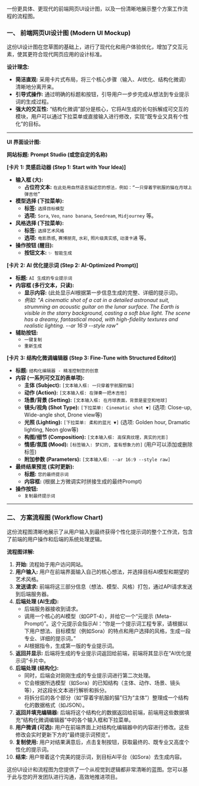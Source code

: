 一份更具体、更现代的前端网页UI设计图，以及一份清晰地展示整个方案工作流程的流程图。

### **一、 前端网页UI设计图 (Modern UI Mockup)**

这份UI设计图在您草图的基础上，进行了现代化和用户体验优化，增加了交互元素，使其更符合现代网页应用的设计标准。

**设计理念:**

* **简洁直观:** 采用卡片式布局，将三个核心步骤（输入、AI优化、结构化微调）清晰地分离开来。
* **引导式操作:** 通过明确的标题和按钮，引导用户一步步完成从想法到专业提示词的生成过程。
* **强大的交互性:** “结构化微调”部分是核心，它将AI生成的长句拆解成可交互的模块，用户可以通过下拉菜单或直接输入进行修改，实现“既专业又具有个性化”的目标。

---

**UI 界面设计图:**

**网站标题: Prompt Studio (或您自定的名称)**

**[卡片 1: 灵感启动器 (Step 1: Start with Your Idea)]**

* **输入框 (大):**
  * **占位符文本:** `在此处用自然语言描述您的想法，例如：“一只穿着宇航服的猫在月球上弹吉他”`
* **模型选择 (下拉菜单):**
  * **标签:** `选择目标模型`
  * **选项:** `Sora`, `Veo`, `nano banana`, `Seedream`, `Midjourney` 等。
* **风格选择 (下拉菜单):**
  * **标签:** `选择艺术风格`
  * **选项:** `电影质感`, `赛博朋克`, `水彩`, `照片级真实感`, `动漫卡通` 等。
* **操作按钮 (醒目):**
  * **按钮文本:** `✨ 智能生成`

**[卡片 2: AI 优化提示词 (Step 2: AI-Optimized Prompt)]**

* **标题:** `AI 生成的专业提示词`
* **内容框 (多行文本，只读):**
  * **显示内容:** (此处显示AI根据第一步信息生成的完整、详细的提示词)。
  * *例如: "A cinematic shot of a cat in a detailed astronaut suit, strumming an acoustic guitar on the lunar surface. The Earth is visible in the starry background, casting a soft blue light. The scene has a dreamy, fantastical mood, with high-fidelity textures and realistic lighting. --ar 16:9 --style raw"*
* **辅助按钮:**
  * `一键复制`
  * `重新生成`

**[卡片 3: 结构化微调编辑器 (Step 3: Fine-Tune with Structured Editor)]**

* **标题:** `结构化编辑器 - 精准控制您的创意`
* **内容 (一系列可交互的表单项):**
  * **主体 (Subject):** `[文本输入框: 一只穿着宇航服的猫]`
  * **动作 (Action):** `[文本输入框: 在弹奏一把木吉他]`
  * **场景/背景 (Setting):** `[文本输入框: 在月球表面，背景是星空和地球]`
  * **镜头/视角 (Shot Type):** `[下拉菜单: Cinematic shot ▼]` (选项: Close-up, Wide-angle shot, Drone view等)
  * **光照 (Lighting):** `[下拉菜单: 柔和的蓝光 ▼]` (选项: Golden hour, Dramatic lighting, Neon glow等)
  * **构图/细节 (Composition):** `[文本输入框: 高保真纹理，真实的光影]`
  * **情感/氛围 (Mood):** `[标签输入: 梦幻的, 富有想象力的]` (用户可以添加或删除标签)
  * **附加参数 (Parameters):** `[文本输入框: --ar 16:9 --style raw]`
* **最终结果预览 (实时更新):**
  * **标题:** `您的最终提示词`
  * **内容框:** (根据上方微调实时拼接生成的最终Prompt)
* **操作按钮:**
  * `复制最终提示词`

---

### **二、 方案流程图 (Workflow Chart)**

这份流程图清晰地展示了从用户输入到最终获得个性化提示词的整个工作流，包含了前端的用户操作和后端的系统处理逻辑。

**流程图详解:**

1. **开始:** 流程始于用户访问网站。
2. **用户输入:** 用户在前端界面输入自己的核心想法，并选择目标AI模型和期望的艺术风格。
3. **发送请求:** 前端将这三部分信息（想法、模型、风格）打包，通过API请求发送到后端服务器。
4. **后端处理 (AI生成):**
   * 后端服务器接收到请求。
   * 调用一个核心的AI模型（如GPT-4），并给它一个“元提示 (Meta-Prompt)”。这个元提示会指示AI：“你是一个提示词工程专家，请根据以下用户想法、目标模型（例如Sora）的特点和用户选择的风格，生成一段专业、详细的提示词。”
   * AI根据指令，生成第一版的专业提示词。
5. **返回并显示:** 后端将生成的专业提示词返回给前端，前端将其显示在“AI优化提示词”卡片中。
6. **后端处理 (结构化):**
   * 同时，后端会对刚刚生成的专业提示词进行第二次处理。
   * 它会根据所选模型（如Sora）的已知结构（主体、动作、场景、镜头等），对这段长文本进行解析和拆分。
   * 将拆分后的各个部分（如“穿着宇航服的猫”归为“主体”）整理成一个结构化的数据格式（如JSON）。
7. **返回并填充编辑器:** 后端将这个结构化的数据返回给前端，前端用这些数据填充“结构化微调编辑器”中的各个输入框和下拉菜单。
8. **用户微调 (可选):** 用户在前端界面上对结构化编辑器中的内容进行修改。这些修改会实时更新下方的“最终提示词预览”。
9. **复制使用:** 用户对结果满意后，点击复制按钮，获取最终的、既专业又高度个性化的提示词。
10. **结束:** 用户带着这个完美的提示词，到目标AI平台（如Sora）去生成内容。

这份UI设计和流程图为您提供了一个从视觉到逻辑都非常清晰的蓝图。您可以基于此与您的开发团队进行沟通，高效地推进项目。
